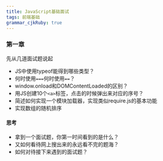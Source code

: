 ```yaml
---
title: JavaScript基础面试
tags: 前端基础
grammar_cjkRuby: true
---
```

### 第一章
先从几道面试题说起
* JS中使用typeof能得到哪些类型？
* 何时使用`===`何时使用`==`？
* window.onload和DOMContentLoaded的区别？
* 用JS创建10个`<a>`标签，点击的时候弹出来对应的序号？
* 简述如何实现一个模块加载器，实现类似require.js的基本功能
* 实现数组的随机排序
#### 思考
* 拿到一个面试题，你第一时间<font class="he_warn">看到的是什么</font>？
* 又如何看待网上搜出来的<font class="he_warn">永远看不完</font>的题海？
* 如何对待接下来遇到的面试题？
